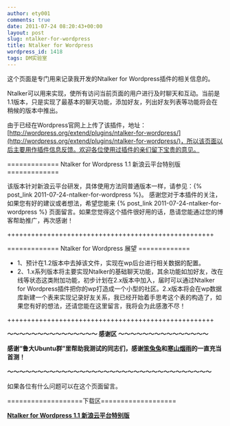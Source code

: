 ```yaml
---
author: ety001
comments: true
date: 2011-07-24 08:20:43+00:00
layout: post
slug: ntalker-for-wordpress
title: Ntalker for Wordpress
wordpress_id: 1418
tags: DM实验室
---
```


这个页面是专门用来记录我开发的Ntalker for Wordpress插件的相关信息的。

Ntalker可以用来实现，使所有访问当前页面的用户进行及时聊天和互动。当前是1.1版本，只是实现了最基本的聊天功能，添加好友，列出好友列表等功能将会在稍候的版本中推出。

由于已经在Wordpress官网上上传了该插件，地址：[http://wordpress.org/extend/plugins/ntalker-for-wordpress/](http://wordpress.org/extend/plugins/ntalker-for-wordpress/)，所以该页面以后主要用作插件信息反馈。欢迎各位使用过插件的亲们留下宝贵的意见。

============= Ntalker for Wordpress 1.1 新浪云平台特别版 =============

该版本针对新浪云平台研发，具体使用方法同普通版本一样，请参见：{% post_link 2011-07-24-ntalker-for-wordpress %}。
感谢您对于本插件的关注，如果您有好的建议或者想法，希望您能来 {% post_link 2011-07-24-ntalker-for-wordpress %} 页面留言。如果您觉得这个插件很好用的话，恳请您能通过您的博客帮助推广，再次感谢！

++++++++++++++++++++++++++++++++++++++++++++++++++++

============= Ntalker for Wordpress 展望 =============

  * 1、预计在1.2版本中去掉该文件，实现在wp后台进行相关数据的配置。
  * 2、1.x系列版本将主要实现Ntalker的基础聊天功能，其余功能如加好友，改在线等状态这类附加功能，初步计划在2.x版本中加入，届时可以通过Ntalker for Wordpress插件把你的wp打造成一个小型的社区。2.x版本将会在wp数据库新建一个表来实现记录好友关系，我已经开始着手思考这个表的构造了，如果您有好的想法，还请您能在这里留言，我将会为此感激不尽！

++++++++++++++++++++++++++++++++++++++++++++++++++++

**～～～～～～～～～～～～～～～ 感谢区 ～～～～～～～～～～～～～～～**

**感谢“鲁大Ubuntu群”里帮助我测试的同志们，感谢[笨兔兔](http://www.bentutu.com)和[寒山烟雨](http://www.hsyyf.me/)的一直充当首测！**

**～～～～～～～～～～～～～～～～～～～～～～～～～～～～～～～～～～**

如果各位有什么问题可以在这个页面留言。

===================下载区===================

**[Ntalker for Wordpress 1.1 新浪云平台特别版](http://www.domyself.me/download/dmntalker1.1sae.zip)**
